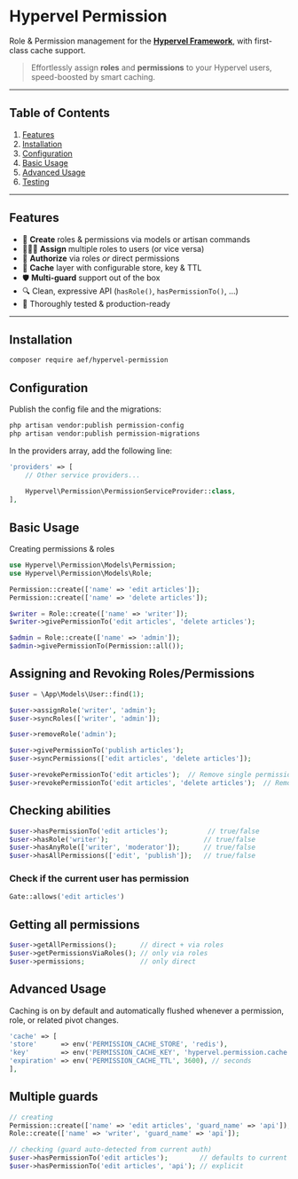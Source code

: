# Hypervel Permission

Role & Permission management for the **[Hypervel Framework](https://hypervel.dev)**, with first-class cache support.

> Effortlessly assign **roles** and **permissions** to your Hypervel users, speed-boosted by smart caching.

---

## Table of Contents

1. [Features](#features)
2. [Installation](#installation)
3. [Configuration](#configuration)
4. [Basic Usage](#basic-usage)
5. [Advanced Usage](#advanced-usage)
6. [Testing](#testing)

---

## Features

- 🔑 **Create** roles & permissions via models or artisan commands
- 🧑‍🤝‍🧑 **Assign** multiple roles to users (or vice versa)
- 🛂 **Authorize** via roles *or* direct permissions
- 🚀 **Cache** layer with configurable store, key & TTL
- 🛡 **Multi-guard** support out of the box
- 🔍 Clean, expressive API (`hasRole()`, `hasPermissionTo()`, …)
- 🧪 Thoroughly tested & production-ready

---

## Installation

```bash
composer require aef/hypervel-permission
```

## Configuration
Publish the config file and the migrations:

```bash
php artisan vendor:publish permission-config
php artisan vendor:publish permission-migrations
```
In the providers array, add the following line:

```php
'providers' => [
    // Other service providers...
    
    Hypervel\Permission\PermissionServiceProvider::class,
],
```
## Basic Usage
Creating permissions & roles

```php
use Hypervel\Permission\Models\Permission;
use Hypervel\Permission\Models\Role;

Permission::create(['name' => 'edit articles']);
Permission::create(['name' => 'delete articles']);

$writer = Role::create(['name' => 'writer']);
$writer->givePermissionTo('edit articles', 'delete articles');

$admin = Role::create(['name' => 'admin']);
$admin->givePermissionTo(Permission::all());
```

## Assigning and Revoking Roles/Permissions
```php
$user = \App\Models\User::find(1);

$user->assignRole('writer', 'admin');
$user->syncRoles(['writer', 'admin']);

$user->removeRole('admin');

$user->givePermissionTo('publish articles');
$user->syncPermissions(['edit articles', 'delete articles']);

$user->revokePermissionTo('edit articles');  // Remove single permission
$user->revokePermissionTo('edit articles', 'delete articles');  // Remove multiple
```

## Checking abilities
```php
$user->hasPermissionTo('edit articles');          // true/false
$user->hasRole('writer');                        // true/false
$user->hasAnyRole(['writer', 'moderator']);      // true/false
$user->hasAllPermissions(['edit', 'publish']);   // true/false
```
### Check if the current user has permission

```php
Gate::allows('edit articles')
```

## Getting all permissions
```php
$user->getAllPermissions();      // direct + via roles
$user->getPermissionsViaRoles(); // only via roles
$user->permissions;              // only direct
```

## Advanced Usage

Caching is on by default and automatically flushed whenever a permission, role, or related pivot changes.

```php
'cache' => [
'store'      => env('PERMISSION_CACHE_STORE', 'redis'),
'key'        => env('PERMISSION_CACHE_KEY', 'hypervel.permission.cache'),
'expiration' => env('PERMISSION_CACHE_TTL', 3600), // seconds
],
```

## Multiple guards

```php
// creating
Permission::create(['name' => 'edit articles', 'guard_name' => 'api']);
Role::create(['name' => 'writer', 'guard_name' => 'api']);

// checking (guard auto-detected from current auth)
$user->hasPermissionTo('edit articles');        // defaults to current guard
$user->hasPermissionTo('edit articles', 'api'); // explicit
```